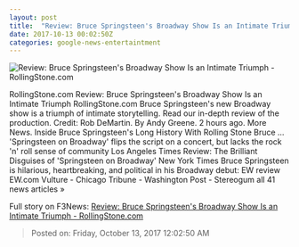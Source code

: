 ```yaml
---
layout: post
title:  "Review: Bruce Springsteen's Broadway Show Is an Intimate Triumph - RollingStone.com"
date: 2017-10-13 00:02:50Z
categories: google-news-entertaintment
---
```


![Review: Bruce Springsteen's Broadway Show Is an Intimate Triumph - RollingStone.com](http://img.wennermedia.com/social/bruce-springsteen-on-broadway-opener-71eb0e79-809b-402a-8adb-1b7657e43272.jpg)

RollingStone.com Review: Bruce Springsteen's Broadway Show Is an Intimate Triumph RollingStone.com Bruce Springsteen's new Broadway show is a triumph of intimate storytelling. Read our in-depth review of the production. Credit: Rob DeMartin. By Andy Greene. 2 hours ago. More News. Inside Bruce Springsteen's Long History With Rolling Stone Bruce ... 'Springsteen on Broadway' flips the script on a concert, but lacks the rock 'n' roll sense of community Los Angeles Times Review: The Brilliant Disguises of 'Springsteen on Broadway' New York Times Bruce Springsteen is hilarious, heartbreaking, and political in his Broadway debut: EW review EW.com Vulture - Chicago Tribune - Washington Post - Stereogum all 41 news articles »


Full story on F3News: [Review: Bruce Springsteen's Broadway Show Is an Intimate Triumph - RollingStone.com](http://www.f3nws.com/n/DAjaGF)

> Posted on: Friday, October 13, 2017 12:02:50 AM
